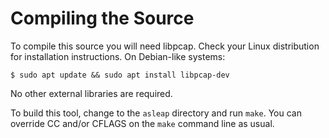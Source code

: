 # Compiling the Source

To compile this source you will need libpcap.  Check your Linux
distribution for installation instructions.  On Debian-like systems:

```
$ sudo apt update && sudo apt install libpcap-dev
```

No other external libraries are required.

To build this tool, change to the `asleap` directory and run `make`.
You can override CC and/or CFLAGS on the `make` command line as usual.
